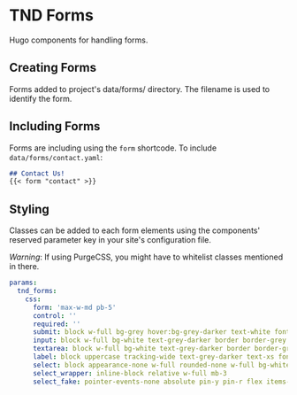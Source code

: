 # TND Forms

Hugo components for handling forms.

## Creating Forms

Forms added to project's data/forms/ directory. The filename is used to identify the form.

## Including Forms

Forms are including using the `form` shortcode.
To include `data/forms/contact.yaml`:

```markdown
## Contact Us!
{{< form "contact" >}}
```

## Styling

Classes can be added to each form elements using the components' reserved parameter key in your site's configuration file.

_Warning_: If using PurgeCSS, you might have to whitelist classes mentioned in there.

```yaml
params:
  tnd_forms:
    css:
      form: 'max-w-md pb-5'
      control: ''
      required: ''
      submit: block w-full bg-grey hover:bg-grey-darker text-white font-bold py-3 px-4 focus:outline-none focus:shadow-outline
      input: block w-full bg-white text-grey-darker border border-grey py-3 px-4 mb-3 leading-tight focus:outline-none
      textarea: block w-full bg-white text-grey-darker border border-grey py-3 px-4 mb-3 leading-tight focus:outline-none h-48
      label: block uppercase tracking-wide text-grey-darker text-xs font-bold mb-2
      select: block appearance-none w-full rounded-none w-full bg-white text-grey-darker border border-grey py-3 px-4 leading-tight focus:outline-none focus:outline-none focus:shadow-outline
      select_wrapper: inline-block relative w-full mb-3
      select_fake: pointer-events-none absolute pin-y pin-r flex items-center px-2 text-grey-darker
```

